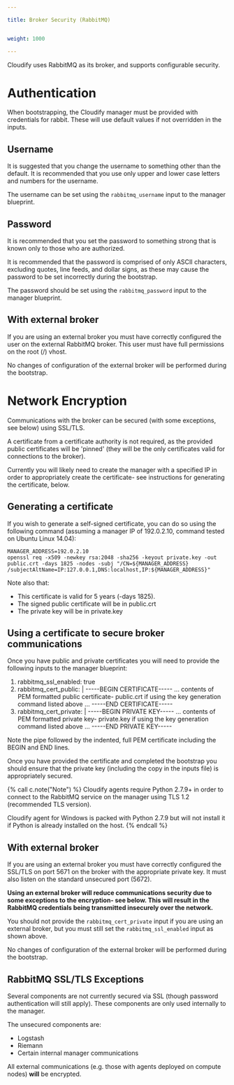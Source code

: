 ```yaml
---

title: Broker Security (RabbitMQ)


weight: 1000

---
```


Cloudify uses RabbitMQ as its broker, and supports configurable security.

# Authentication

When bootstrapping, the Cloudify manager must be provided with credentials for rabbit. These will use default values if not overridden in the inputs.

## Username

It is suggested that you change the username to something other than the default. It is recommended that you use only upper and lower case letters and numbers for the username.

The username can be set using the `rabbitmq_username` input to the manager blueprint.

## Password

It is recommended that you set the password to something strong that is known only to those who are authorized.

It is recommended that the password is comprised of only ASCII characters, excluding quotes, line feeds, and dollar signs, as these may cause the password to be set incorrectly during the bootstrap.

The password should be set using the `rabbitmq_password` input to the manager blueprint.

## With external broker

If you are using an external broker you must have correctly configured the user on the external RabbitMQ broker. This user must have full permissions on the root (/) vhost.

No changes of configuration of the external broker will be performed during the bootstrap.

# Network Encryption

Communications with the broker can be secured (with some exceptions, see below) using SSL/TLS.

A certificate from a certificate authority is not required, as the provided public certificates will be 'pinned' (they will be the only certificates valid for connections to the broker).

Currently you will likely need to create the manager with a specified IP in order to appropriately create the certificate- see instructions for generating the certificate, below.

## Generating a certificate

If you wish to generate a self-signed certificate, you can do so using the following command (assuming a manager IP of 192.0.2.10, command tested on Ubuntu Linux 14.04):
```
MANAGER_ADDRESS=192.0.2.10
openssl req -x509 -newkey rsa:2048 -sha256 -keyout private.key -out public.crt -days 1825 -nodes -subj "/CN=${MANAGER_ADDRESS} /subjectAltName=IP:127.0.0.1,DNS:localhost,IP:${MANAGER_ADDRESS}"
```

Note also that:
* This certificate is valid for 5 years (-days 1825).
* The signed public certificate will be in public.crt
* The private key will be in private.key

## Using a certificate to secure broker communications

Once you have public and private certificates you will need to provide the following inputs to the manager blueprint:
1. rabbitmq_ssl_enabled: true
2. rabbitmq_cert_public: |
  -----BEGIN CERTIFICATE-----
  ... contents of PEM formatted public certificate- public.crt if using the key generation command listed above ...
  -----END CERTIFICATE-----
3. rabbitmq_cert_private: |
  -----BEGIN PRIVATE KEY-----
  ... contents of PEM formatted private key- private.key if using the key generation command listed above ...
  -----END PRIVATE KEY-----

Note the pipe followed by the indented, full PEM certificate including the BEGIN and END lines.

Once you have provided the certificate and completed the bootstrap you should ensure that the private key (including the copy in the inputs file) is appropriately secured.

{% call c.note("Note") %}
Cloudify agents require Python 2.7.9+ in order to connect to the RabbitMQ service on the manager using TLS 1.2 (recommended TLS version).

Cloudify agent for Windows is packed with Python 2.7.9 but will not install it if Python is already installed on the host.
{% endcall %}


## With external broker

If you are using an external broker you must have correctly configured the SSL/TLS on port 5671 on the broker with the appropriate private key. It must also listen on the standard unsecured port (5672).

**Using an external broker will reduce communications security due to some exceptions to the encryption- see below. This will result in the RabbitMQ credentials being transmitted insecurely over the network.**

You should not provide the `rabbitmq_cert_private` input if you are using an external broker, but you must still set the `rabbitmq_ssl_enabled` input as shown above.

No changes of configuration of the external broker will be performed during the bootstrap.

## RabbitMQ SSL/TLS Exceptions

Several components are not currently secured via SSL (though password authentication will still apply). These components are only used internally to the manager.

The unsecured components are:
* Logstash
* Riemann
* Certain internal manager communications

All external communications (e.g. those with agents deployed on compute nodes) **will** be encrypted.
